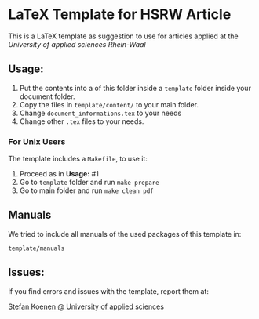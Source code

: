 # LaTeX Template for HSRW Article

This is a LaTeX template as suggestion to use for articles
applied at the _University of applied sciences Rhein-Waal_

## Usage:

1. Put the contents into a of this folder inside a `template` folder inside
    your document folder.
2. Copy the files in `template/content/` to your main folder.
3. Change `document_informations.tex` to your needs
4. Change other `.tex` files to your needs.

### For Unix Users

The template includes a `Makefile`, to use it:

1. Proceed as in **Usage:** #1
2. Go to `template` folder and run `make prepare`
3. Go to main folder and run `make clean pdf`

## Manuals

We tried to include all manuals of the used packages of this template in:

```Shell
template/manuals
```

## Issues:

If you find errors and issues with the template, report them at:

<a href="mailto:stefan.koenen@hochschule-rhein-waal.de?subject=LaTeX-Template">
  Stefan Koenen @ University of applied sciences
</a>
